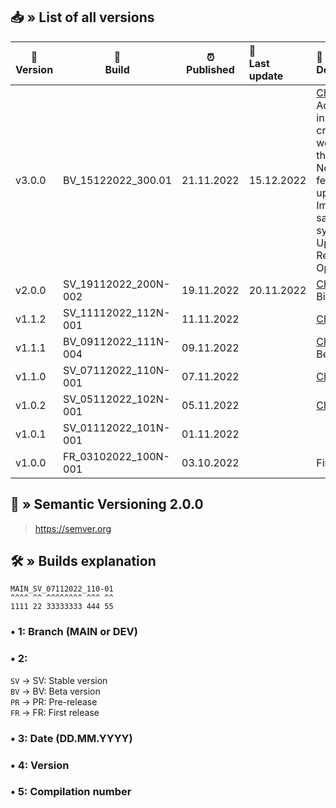 ## 📥 » List of all versions
| 🔧<br>Version | 📝<br>Build          | ⏰ Published | 🎊<br>Last update | 📃<br>Description                                                                                                                                                                                                                          | 
|---------------|----------------------|-------------|:------------------|:-------------------------------------------------------------------------------------------------------------------------------------------------------------------------------------------------------------------------------------------|
| v3.0.0        | BV_15122022_300.01   | 21.11.2022  | 15.12.2022        | [Changes](https://github.com/sefinek24/Genshin-Impact-ReShade/compare/v2.0.0...v3.0.0) • Added installer and created new website for this mod.<br>New app features and updated UI. Improved safety system. Upgraded ReShade. Optimization. |
| v2.0.0        | SV_19112022_200N-002 | 19.11.2022  | 20.11.2022        | [Changes](https://github.com/sefinek24/Genshin-Impact-ReShade/compare/v1.1.2...v2.0.0) • Big update.                                                                                                                                       |
| v1.1.2        | SV_11112022_112N-001 | 11.11.2022  |                   | [Changes](https://github.com/sefinek24/Genshin-Impact-ReShade/compare/v1.1.1...v1.1.2)                                                                                                                                                     |
| v1.1.1        | BV_09112022_111N-004 | 09.11.2022  |                   | [Changes](https://github.com/sefinek24/Genshin-Impact-ReShade/compare/v1.1.0...v1.1.1) • Beta release.                                                                                                                                     |
| v1.1.0        | SV_07112022_110N-001 | 07.11.2022  |                   | [Changes](https://github.com/sefinek24/Genshin-Impact-ReShade/compare/v1.0.2...v1.1.0)                                                                                                                                                     |
| v1.0.2        | SV_05112022_102N-001 | 05.11.2022  |                   | [Changes](https://github.com/sefinek24/Genshin-Impact-ReShade/compare/v1.0.1...v1.0.2)                                                                                                                                                     |
| v1.0.1        | SV_01112022_101N-001 | 01.11.2022  |                   |                                                                                                                                                                                                                                            |
| v1.0.0        | FR_03102022_100N-001 | 03.10.2022  |                   | First release.                                                                                                                                                                                                                             |

## 📝 » Semantic Versioning 2.0.0
> https://semver.org

## 🛠️ » Builds explanation
```
MAIN_SV_07112022_110-01
^^^^ ^^ ^^^^^^^^ ^^^ ^^  
1111 22 33333333 444 55
```
### • 1: Branch (MAIN or DEV)
### • 2:
`SV` -> SV: Stable version  
`BV` -> BV: Beta version  
`PR` -> PR: Pre-release  
`FR` -> FR: First release
### • 3: Date (DD.MM.YYYY)
### • 4: Version
### • 5: Compilation number